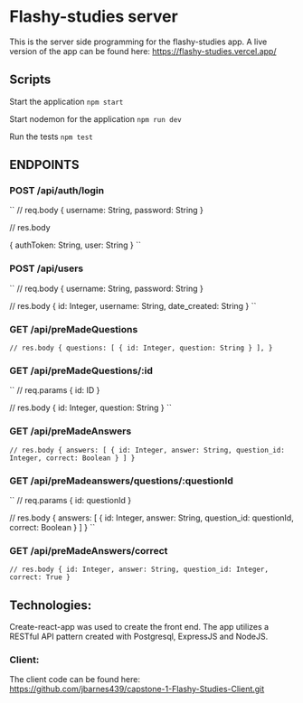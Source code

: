 # Flashy-studies server
  This is the server side programming for the flashy-studies app.
  A live version of the app can be found here: https://flashy-studies.vercel.app/

## Scripts

Start the application `npm start`

Start nodemon for the application `npm run dev`

Run the tests `npm test`

## ENDPOINTS

### POST /api/auth/login
  ``
  // req.body
  {
    username: String,
    password: String
  }

  // res.body

  {
    authToken: String,
    user: String
  }
  ``

### POST /api/users
``
// req.body
{
  username: String,
  password: String
}

// res.body
{
  id: Integer,
  username: String,
  date_created: String
}
``

### GET /api/preMadeQuestions
``
// res.body
{
  questions: [
    {
      id: Integer,
      question: String
    }
  ],
}
``

### GET /api/preMadeQuestions/:id
``
// req.params
{
  id: ID
}

// res.body
{
  id: Integer,
  question: String
}
``

### GET /api/preMadeAnswers
``
// res.body
{
  answers: [
    {
      id: Integer,
      answer: String,
      question_id: Integer,
      correct: Boolean
    }
  ]
}
``

### GET /api/preMadeanswers/questions/:questionId
``
// req.params
{
  id: questionId
}

// res.body
{
  answers: [
    {
      id: Integer,
      answer: String,
      question_id: questionId,
      correct: Boolean
    }
  ]
}
``

### GET /api/preMadeAnswers/correct
``
// res.body
{
  id: Integer,
  answer: String,
  question_id: Integer,
  correct: True
}
``

## Technologies:
  Create-react-app was used to create the front end. The app utilizes a RESTful API pattern created with Postgresql, ExpressJS and NodeJS.

### Client:
  The client code can be found here: https://github.com/jbarnes439/capstone-1-Flashy-Studies-Client.git